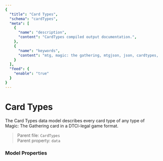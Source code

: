 ```yaml
---
{
  "title": "Card Types",
  "schema": "cardTypes",
  "meta": [
    {
      "name": "description",
      "content": "CardTypes compiled output documentation.",
    },
    {
      "name": "keywords",
      "content": "mtg, magic: the gathering, mtgjson, json, cardtypes, card types",
    }
  ],
  "feed": {
    "enable": "true"
  }
}
---
```


# Card Types

The Card Types data model describes every card type of any type of Magic: The Gathering card in a DTCI-legal game format.

> Parent file: `CardTypes`  
> Parent property: `data`

### Model Properties

<Documentation/>
